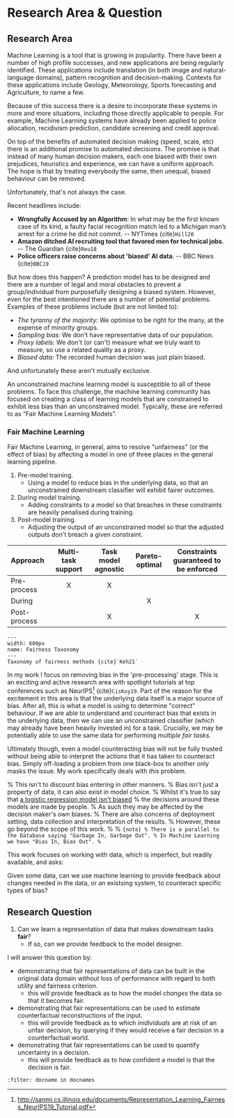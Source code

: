 # Research Area & Question

## Research Area

Machine Learning is a tool that is growing in popularity.
There have been a number of high profile successes, and new applications are being regularly identified.
These applications include translation (in both image and natural-language domains), pattern recognition and decision-making.
Contexts for these applications include Geology, Meteorology, Sports forecasting and Agriculture, to name a few.

Because of this success there is a desire to incorporate these systems in more and more situations, including those directly applicable to people.
For example, Machine Learning systems have already been applied to police allocation, recidivism prediction, candidate screening and credit approval.

On top of the benefits of automated decision making (speed, scale, etc) there is an additional promise to automated decisions.
The promise is that instead of many human decision makers, each one biased with their own prejudices, heuristics and experience, we can have a uniform approach.
The hope is that by treating everybody the same, then unequal, biased behaviour can be removed.

Unfortunately, that's not always the case.

Recent headlines include:
- **Wrongfully Accused by an Algorithm**: In what may be the first known case of its kind, a faulty facial recognition match 
led to a Michigan man’s arrest for a crime he did not commit. -- NYTimes {cite}`Hill20`
- **Amazon ditched AI recruiting tool that favored men for technical jobs**. -- The Guardian {cite}`Reu18`
- **Police officers raise concerns about 'biased' AI data**. -- BBC News {cite}`BBC19`

But how does this happen?
A prediction model has to be designed and there are a number of legal and moral obstacles to prevent a group/individual from purposefully designing a biased system.
However, even for the best intentioned there are a number of potential problems.
Examples of these problems include (but are not limited to):

- _The tyranny of the majority:_ We optimise to be right for the many, at the expense of minority groups.
- _Sampling bias:_ We don't have representative data of our population.
- _Proxy labels:_ We don't (or can't) measure what we truly want to measure, so use a related quality as a proxy.
- _Biased data:_ The recorded human decision was just plain biased.

And unfortunately these aren't mutually exclusive.

An unconstrained machine learning model is susceptible to all of these problems.
To face this challenge, the machine learning community has focused on creating a class of learning models that are constrained 
to exhibit less bias than an unconstrained model.
Typically, these are referred to as “Fair Machine Learning Models”.

### Fair Machine Learning

Fair Machine Learning, in general, aims to resolve "unfairness" (or the effect of bias) by affecting a model in one of 
three places in the general learning pipeline.
1. Pre-model training.
    - Using a model to reduce bias in the underlying data, so that an unconstrained downstream classifier will exhibit fairer outcomes.  
2. During model training.
    - Adding constraints to a model so that breaches in these constraints are heavily penalised during training.
3. Post-model training.
    - Adjusting the output of an unconstrained model so that the adjusted outputs don't breach a given constraint.

| Approach      | Multi-task support    | Task model agnostic   | Pareto-optimal | Constraints guaranteed to be enforced | 
| :---          | :---:                 | :---:                 | :---:          | :---:                                 |
| Pre-process   | X                     |  X                    |                |                                       |
| During        |                       |                       | X              |                                       |
| Post-process  |                       |  X                    |                | X                                     |

```{figure} ../assets/fairness_taxonomies.png
---
width: 600px
name: Fairness Taxonomy
---
Taxonomy of fairness methods {cite}`Keh21`
```

In my work I focus on removing bias in the 'pre-processing' stage. 
This is an exciting and active research area with spotlight tutorials at top conferences such as NeurIPS[^footnote] {cite}`CisKoy19`.
Part of the reason for the excitement in this area is that the underlying data itself is a major source of bias.
After all, this is what a model is using to determine "correct" behaviour.
If we are able to understand and counteract bias that exists in the underlying data, then we can use an unconstrained 
classifier (which may already have been heavily invested in) for a task.
Crucially, we may be potentially able to use the same data for performing _multiple fair tasks_.

Ultimately though, even a model counteracting bias will not be fully trusted without being able to interpret the actions 
that it has taken to counteract bias.
Simply off-loading a problem from one black-box to another only masks the issue.
My work specifically deals with _this_ problem.

% This isn't to discount bias entering in other manners.
% Bias isn't just a property of data, it can also exist in model choice.
% Whilst it's true to say that [a logistic regression model isn't biased](https://twitter.com/ylecun/status/1204008802086817792?s=20) 
% the decisions around these models are made by people.
% As such they may be affected by the decision maker's own biases.
% There are also concerns of deployment setting, data collection and interpretation of the results.
% However, these go beyond the scope of this work.
% 
% ```{note}
% There is a parallel to the Database saying "Garbage In, Garbage Out".
% In Machine Learning we have "Bias In, Bias Out".
% ```

This work focuses on working with data, which is imperfect, but readily available, and asks:

Given some data, can we use machine learning to provide feedback about changes needed in the data, or an existsing system, to counteract specific types of bias?

[^footnote]: http://sanmi.cs.illinois.edu/documents/Representation_Learning_Fairness_NeurIPS19_Tutorial.pdf

## Research Question

1. Can we learn a representation of data that makes downstream tasks **fair**?
   - If so, can we provide feedback to the model designer.
   
I will answer this question by: 
- demonstrating that fair representations of data can be built in the original data domain without loss of performance with regard to both utility and fairness criterion.
  - this will provide feedback as to how the model _changes_ the data so that it becomes fair.
- demonstrating that fair representations can be used to estimate counterfactual reconstructions of the input.
  - this will provide feedback as to which _inidividuals_ are at risk of an unfair decision, by querying if they would receive
    a fair decision in a counterfactual world.
- demonstrating that fair representations can be used to quantify uncertainty in a decision.
  - this will provide feedback as to how confident a model is that the decision is fair.
 

```{bibliography}
:filter: docname in docnames
```
